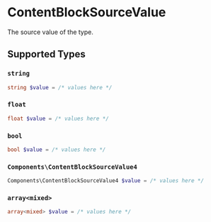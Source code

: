 # ContentBlockSourceValue

The source value of the type.


## Supported Types

### `string`

```php
string $value = /* values here */
```

### `float`

```php
float $value = /* values here */
```

### `bool`

```php
bool $value = /* values here */
```

### `Components\ContentBlockSourceValue4`

```php
Components\ContentBlockSourceValue4 $value = /* values here */
```

### `array<mixed>`

```php
array<mixed> $value = /* values here */
```

